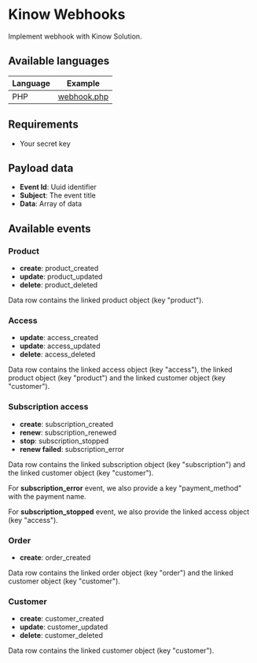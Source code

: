 # Kinow Webhooks

Implement webhook with Kinow Solution.

## Available languages

| Language  | Example  |
|---|---|
| PHP  |  [webhook.php](examples/webhook.php) |


## Requirements

- Your secret key

## Payload data

- **Event Id**: Uuid identifier
- **Subject**: The event title
- **Data**: Array of data

## Available events

### Product

- **create**: product_created
- **update**: product_updated
- **delete**: product_deleted

Data row contains the linked product object (key "product").

### Access

- **update**: access_created
- **update**: access_updated
- **delete**: access_deleted

Data row contains the linked access object (key "access"), the linked product object (key "product") and the linked customer object (key "customer").

### Subscription access

- **create**: subscription_created
- **renew**: subscription_renewed
- **stop**: subscription_stopped
- **renew failed**: subscription_error

Data row contains the linked subscription object (key "subscription") and the linked customer object (key "customer").

For **subscription_error** event, we also provide a key "payment_method" with the payment name.

For **subscription_stopped** event, we also provide the linked access object (key "access").

### Order

- **create**: order_created

Data row contains the linked order object (key "order") and the linked customer object (key "customer").

### Customer

- **create**: customer_created
- **update**: customer_updated
- **delete**: customer_deleted

Data row contains the linked customer object (key "customer").
